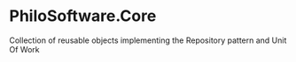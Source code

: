PhiloSoftware.Core
==================

Collection of reusable objects implementing the Repository pattern and Unit Of Work

